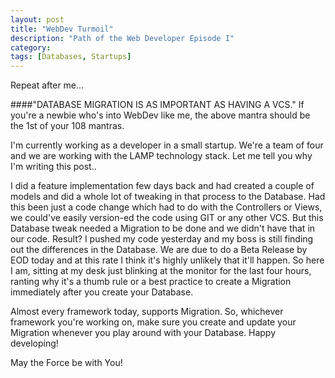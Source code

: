 ```yaml
---
layout: post
title: "WebDev Turmoil"
description: "Path of the Web Developer Episode I"
category:
tags: [Databases, Startups]
---
```


Repeat after me...

####"DATABASE MIGRATION IS AS IMPORTANT AS HAVING A VCS."
If you're a newbie who's into WebDev like me, the above mantra should be the 1st of your 108 mantras. 

I'm currently working as a developer in a small startup. We're a team of four and we are working with the LAMP technology stack. Let me tell you why I'm writing this post..

I did a feature implementation few days back and had created a couple of models and did a whole lot of tweaking in that process to the Database. Had this been just a code change which had to do with the Controllers or Views, we could've easily version-ed the code using GIT or any other VCS. But this Database tweak needed a Migration to be done and we didn't have that in our code. Result? I pushed my code yesterday and my boss is still finding out the differences in the Database. We are due to do a Beta Release by EOD today and at this rate I think it's highly unlikely that it'll happen. So here I am, sitting at my desk just blinking at the monitor for the last four hours, ranting why it's a thumb rule or a best practice to create a Migration immediately after you create your Database.

Almost every framework today, supports Migration. So, whichever framework you're working on, make sure you create and update your Migration whenever you play around with your Database. Happy developing!  

May the Force be with You!